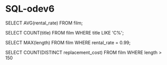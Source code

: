 # SQL-odev6

SELECT AVG(rental_rate) FROM film;

SELECT COUNT(title) FROM film
WHERE title LIKE 'C%';

SELECT MAX(length) FROM film
WHERE rental_rate = 0.99;

SELECT COUNT(DISTINCT replacement_cost) FROM film
WHERE length > 150
